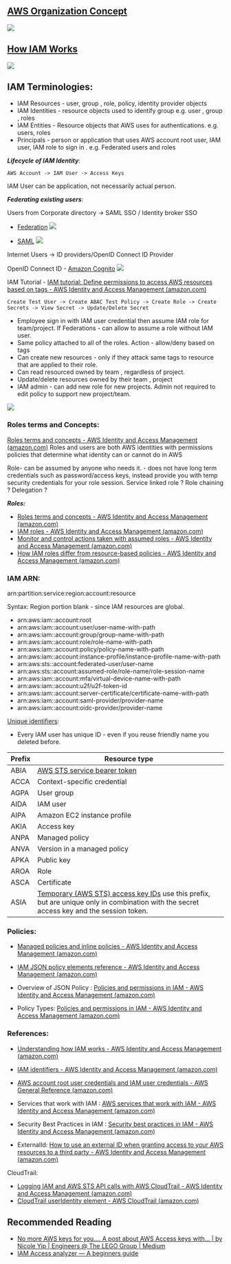 ## [AWS Organization Concept](https://docs.aws.amazon.com/organizations/latest/userguide/orgs_getting-started_concepts.html)

![](https://docs.aws.amazon.com/organizations/latest/userguide/images/AccountOuDiagram.png)

## [How IAM Works](https://docs.aws.amazon.com/IAM/latest/UserGuide/intro-structure.html) 
![](https://docs.aws.amazon.com/IAM/latest/UserGuide/images/intro-diagram%20_policies_800.png)

## IAM Terminologies:
- IAM Resources - user, group , role, policy, identity provider objects
- IAM Identities - resource objects used to identify group e.g. user , group , roles
- IAM Entities - Resource objects that AWS uses for authentications. e.g. users, roles
- Principals - person or application that uses AWS account root user, IAM user, IAM role to sign in . e.g. Federated users and roles


***Lifecycle of IAM Identity***: 

`AWS Account -> IAM User -> Access Keys`

IAM User can be application, not necessarily actual person.

***Federating existing users***: 

Users from Corporate directory -> SAML SSO / Identity broker SSO

- [Federation](https://docs.aws.amazon.com/IAM/latest/UserGuide/introduction_identity-management.html#intro-identity-federation) 
![](https://docs.aws.amazon.com/IAM/latest/UserGuide/images/iam-intro-federation.diagram.png)


- [SAML](https://docs.aws.amazon.com/IAM/latest/UserGuide/id_roles_providers_enable-console-saml.html)
![](https://docs.aws.amazon.com/IAM/latest/UserGuide/images/saml-based-sso-to-console.diagram.png)


Internet Users -> ID providers/OpenID Connect ID Provider  

OpenID Connect ID - [Amazon Cognito](https://docs.aws.amazon.com/cognito/latest/developerguide/what-is-amazon-cognito.html)
![](https://docs.aws.amazon.com/cognito/latest/developerguide/images/scenario-cup-cib2.png)

IAM Tutorial - [IAM tutorial: Define permissions to access AWS resources based on tags - AWS Identity and Access Management (amazon.com)](https://docs.aws.amazon.com/IAM/latest/UserGuide/tutorial_attribute-based-access-control.html)

`Create Test User -> Create ABAC Test Policy -> Create Role -> Create Secrets -> View Secret -> Update/Delete Secret`
- Employee sign in with IAM user credential then assume IAM role for team/project. If Federations - can allow to assume a role without IAM user. 
- Same policy attached to all of the roles. Action - allow/deny based on tags
- Can create new resources - only if they attack same tags to resource that are applied to their role.
- Can read resourced owned by team , regardless of project.
- Update/delete resources owned by their team , project
- IAM admin - can add new role for new projects. Admin not required to edit policy to support new project/team.

![](https://docs.aws.amazon.com/IAM/latest/UserGuide/images/tutorial-abac-cross-project.png)



### Roles terms and Concepts:
[Roles terms and concepts - AWS Identity and Access Management (amazon.com)](https://docs.aws.amazon.com/IAM/latest/UserGuide/id_roles_terms-and-concepts.html)
Roles and users are both AWS identities with permissions policies that determine what identity can or cannot do in AWS

Role- can be assumed by anyone who needs it. - does not have long term credentials such as password/access keys, instead provide you with temp security credentials for your role session. 
Service linked role ? Role chaining ? Delegation ? 

***Roles:***
- [Roles terms and concepts - AWS Identity and Access Management (amazon.com)](https://docs.aws.amazon.com/IAM/latest/UserGuide/id_roles_compare-resource-policies.html)
- [IAM roles - AWS Identity and Access Management (amazon.com)](https://docs.aws.amazon.com/IAM/latest/UserGuide/id_roles_compare-resource-policies.html)
- [Monitor and control actions taken with assumed roles - AWS Identity and Access Management (amazon.com)](https://docs.aws.amazon.com/IAM/latest/UserGuide/id_roles_compare-resource-policies.html)
- [How IAM roles differ from resource-based policies - AWS Identity and Access Management (amazon.com)](https://docs.aws.amazon.com/IAM/latest/UserGuide/id_roles_compare-resource-policies.html)


### IAM ARN: 

arn:partition:service:region:account:resource

Syntax: Region portion blank - since IAM resources are global. 

- arn:aws:iam::account:root  
- arn:aws:iam::account:user/user-name-with-path
- arn:aws:iam::account:group/group-name-with-path
- arn:aws:iam::account:role/role-name-with-path
- arn:aws:iam::account:policy/policy-name-with-path
- arn:aws:iam::account:instance-profile/instance-profile-name-with-path
- arn:aws:sts::account:federated-user/user-name
- arn:aws:sts::account:assumed-role/role-name/role-session-name
- arn:aws:iam::account:mfa/virtual-device-name-with-path
- arn:aws:iam::account:u2f/u2f-token-id
- arn:aws:iam::account:server-certificate/certificate-name-with-path
- arn:aws:iam::account:saml-provider/provider-name
- arn:aws:iam::account:oidc-provider/provider-name


[Unique identifiers](https://docs.aws.amazon.com/IAM/latest/UserGuide/reference_identifiers.html):
- Every IAM user has unique ID - even if you reuse friendly name you deleted before.

| Prefix | Resource type               |
| -------| ----------------------------| 
| ABIA	 | [AWS STS service bearer token](https://docs.aws.amazon.com/IAM/latest/UserGuide/id_credentials_bearer.html)|
|ACCA	|Context-specific credential
|AGPA | User group|
| AIDA | IAM user|
| AIPA	| Amazon EC2 instance profile|
| AKIA	| Access key|
| ANPA	| Managed policy|
| ANVA |  Version in a managed policy | 
| APKA | Public key |
| AROA |Role |
| ASCA	| Certificate |
| ASIA  | [Temporary (AWS STS) access key IDs](https://docs.aws.amazon.com/STS/latest/APIReference/API_Credentials.html) use this prefix, but are unique only in combination with the secret access key and the session token. |

### Policies:
- [Managed policies and inline policies - AWS Identity and Access Management (amazon.com)](https://docs.aws.amazon.com/IAM/latest/UserGuide/access_policies_managed-vs-inline.html#aws-managed-policies)
- [IAM JSON policy elements reference - AWS Identity and Access Management (amazon.com)](https://docs.aws.amazon.com/IAM/latest/UserGuide/reference_policies_elements.html)

- Overview of JSON Policy : [Policies and permissions in IAM - AWS Identity and Access Management (amazon.com)](https://docs.aws.amazon.com/IAM/latest/UserGuide/access_policies.html#access_policies-json)
- Policy Types: [Policies and permissions in IAM - AWS Identity and Access Management (amazon.com)](https://docs.aws.amazon.com/IAM/latest/UserGuide/access_policies.html#access_policy-types)


### References:
- [Understanding how IAM works - AWS Identity and Access Management (amazon.com)](https://docs.aws.amazon.com/IAM/latest/UserGuide/intro-structure.html)
- [IAM identifiers - AWS Identity and Access Management (amazon.com)](https://docs.aws.amazon.com/IAM/latest/UserGuide/intro-structure.html)
- [AWS account root user credentials and IAM user credentials - AWS General Reference (amazon.com)](https://docs.aws.amazon.com/general/latest/gr/root-vs-iam.html#aws_tasks-that-require-root)
- Services that work with IAM :  [AWS services that work with IAM - AWS Identity and Access Management (amazon.com)](https://docs.aws.amazon.com/IAM/latest/UserGuide/reference_aws-services-that-work-with-iam.html)

- Security Best Practices in IAM : [Security best practices in IAM - AWS Identity and Access Management (amazon.com)](https://docs.aws.amazon.com/IAM/latest/UserGuide/introduction_identity-management.html#intro-identity-first-time-access)

- ExternalId: [How to use an external ID when granting access to your AWS resources to a third party - AWS Identity and Access Management (amazon.com)](https://docs.aws.amazon.com/IAM/latest/UserGuide/id_roles_create_for-user_externalid.html)

CloudTrail: 
- [Logging IAM and AWS STS API calls with AWS CloudTrail - AWS Identity and Access Management (amazon.com)](https://docs.aws.amazon.com/IAM/latest/UserGuide/cloudtrail-integration.html)
- [CloudTrail userIdentity element - AWS CloudTrail (amazon.com)](https://docs.aws.amazon.com/awscloudtrail/latest/userguide/cloudtrail-event-reference-user-identity.html)

## Recommended Reading
- [No more AWS keys for you…. A post about AWS Access keys with… | by Nicole Yip | Engineers @ The LEGO Group | Medium](https://medium.com/lego-engineering/no-more-aws-keys-for-you-8f140de41ec2)
- [IAM Access analyzer — A beginners guide](https://nagwww.medium.com/iam-access-analyzer-a-beginners-guide-6bdc03e007e3)